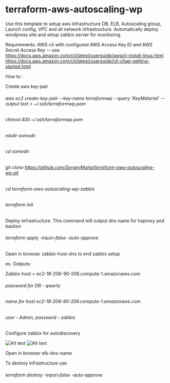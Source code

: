 # terraform-aws-autoscaling-wp
Use this template to setup aws infrastructure DB, ELB, Autoscaling group, Launch config, VPC and all network infrastructure. Automatically deploy wordpress site and setup zabbix server for monitoring.

Requirements:
AWS-cli with configured AWS Access Key ID and AWS Secret Access Key -- use https://docs.aws.amazon.com/cli/latest/userguide/awscli-install-linux.html 
https://docs.aws.amazon.com/cli/latest/userguide/cli-chap-getting-started.html

How to :

Create aws key-pair

###### aws ec2 create-key-pair --key-name terraformwp --query 'KeyMaterial' --output text > ~/.ssh/terraformwp.pem

###### chmod 400 ~/.ssh/terraformwp.pem

###### mkdir somedir

###### cd somedir

###### git clone https://github.com/SergeyMuha/terraform-aws-autoscaling-wp.git

###### cd terraform-aws-autoscaling-wp-zabbix

###### terraform init

Deploy infrastructure. This command will output dns name for haproxy and bastion 

###### terraform apply -input=false -auto-approve

Open in  browser  zabbix-host-dns to end zabbix setup

ex.
Outputs:

Zabbix-host = ec2-18-206-90-206.compute-1.amazonaws.com
 
###### password for DB - qwerty
###### name for host ec2-18-206-90-206.compute-1.amazonaws.com
###### user - Admin, password - zabbix

Configure zabbix for autodiscovery

![Alt text](https://www.kinokut.com/wp-content/uploads/2018/05/Capture1.png "Step 1")
![Alt text](https://www.kinokut.com/wp-content/uploads/2018/05/Capture2.png "Step 2")

Open in browser  elb-dns-name 

To destroy infrastructure use 

###### terraform destroy -input=false -auto-approve


